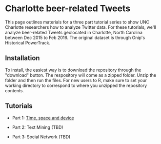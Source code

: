 # Charlotte beer-related Tweets

This page outlines materials for a three part tutorial series to show UNC Charlotte researchers how to analyze Twitter data. For these tutorials, we'll analyze beer-related Tweets geolocated in Charlotte, North Carolina between Dec 2015 to Feb 2016. The original dataset is through Gnip's Historical PowerTrack.

## Installation

To install, the easiest way is to download the repository through the "download" button. The respository will come as a zipped folder. Unzip the folder and then run the files. For new users to R, make sure to set your working directory to correspond to where you unzipped the repository contents.

## Tutorials

* Part 1: [Time, space and device](http://webpages.uncc.edu/rwesslen/blogs/01-beerandtweeting.html)

* Part 2: Text Mining (TBD)

* Part 3: Social Network (TBD)

